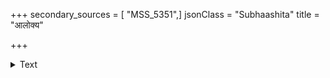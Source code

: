 +++
secondary_sources = [ "MSS_5351",]
jsonClass = "Subhaashita"
title = "आलोक्य"

+++

<details><summary>Text</summary>

आलोक्य कोमलकपोलतलाभिषिक्त- व्यक्तानुरागसुभगामभिराममूर्तिम्।  
पश्यैष बाल्यमतिवृत्य विवर्तमानः शृङ्गारसीमनि तरङ्गितमातनोति॥
</details>
